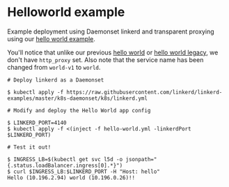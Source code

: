 # Helloworld example

Example deployment using Daemonset linkerd and transparent proxying using our
[hello world example](https://github.com/linkerd/linkerd-examples/tree/master/docker/helloworld).

You'll notice that unlike our previous
[hello world](https://github.com/linkerd/linkerd-examples/blob/master/k8s-daemonset/k8s/hello-world.yml) or
[hello world legacy](https://github.com/linkerd/linkerd-examples/blob/master/k8s-daemonset/k8s/hello-world-legacy.yml),
we don't have `http_proxy` set. Also note that the service name has been changed
from `world-v1` to `world`.

```
# Deploy linkerd as a Daemonset

$ kubectl apply -f https://raw.githubusercontent.com/linkerd/linkerd-examples/master/k8s-daemonset/k8s/linkerd.yml

# Modify and deploy the Hello World app config

$ LINKERD_PORT=4140
$ kubectl apply -f <(inject -f hello-world.yml -linkerdPort $LINKERD_PORT)

# Test it out!

$ INGRESS_LB=$(kubectl get svc l5d -o jsonpath="{.status.loadBalancer.ingress[0].*}")
$ curl $INGRESS_LB:$LINKERD_PORT -H "Host: hello"
Hello (10.196.2.94) world (10.196.0.26)!!
```
